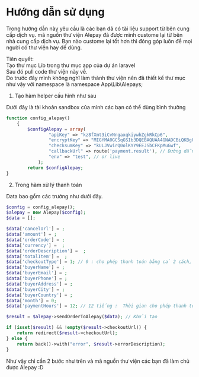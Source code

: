 # Hướng dẫn sử dụng 

Trong hướng dẫn này yêu cầu là các bạn đã có tài liệu support từ bên cung cấp dịch vụ. mã nguồn thư viện Alepay đã được mình custome lại từ bên nhà cung cấp dịch vụ. Bạn nào custome lại tốt hơn thì đóng góp luôn để mọi người có thư viện hay để dùng.

Tiên quyết:<br/>
Tạo thư mục Lib trong thư mục app của dự án laravel<br/>
Sau đó pull code thư viện này về.<br/>
Do trước đây mình không nghĩ làm thành thư viện nên đã thiết kế thư mục như vậy với namespace là namespace App\Lib\Alepays;<br/>
1. Tạo hàm helper cấu hình như sau

Dưới đây là tài khoản sandbox của mình các bạn có thể dùng bình thường

```PHP
function config_alepay()
    {    
        $configAlepay = array(
                "apiKey" => "kz8fXmt3iCvNngaxqkiywhZgkRkCp6",
                "encryptKey" => "MIGfMA0GCSqGSIb3DQEBAQUAA4GNADCBiQKBgQCMwnqarPvrWA1G9Xy2o8MZmxPH/BkAOZmAeTkG3WxZGsqG53IX1qqmzMFIRTBNfLPW4w+BhVksYQRX7gsfe/UynjxkwEZxSL+EwPhsBJ/1mL3HrjT9Yy3FKYFIWqTaXNgvZ2mmn2XqYAbI47ra/FEW0qoz74s+YC8g+N2gtzbMKQIDAQAB",
                "checksumKey" => "kULJVwirQ0olKYY9EEJSbCFKpMuGwf",
                "callbackUrl" => route('payment.result'), // Đường dẫn sẽ xử lý khi thanh toán xong.
                "env" => "test", // or live
            );
    	return $configAlepay;
}
```
2. Trong hàm xử lý thanh toán 

Data bao gồm các trường như dưới đây.

```PHP
$config = config_alepay();
$alepay = new Alepay($config);
$data = [];

$data['cancelUrl'] = ;
$data['amount'] = ;
$data['orderCode'] = ;
$data['currency'] =  ;
$data['orderDescription'] =  ;
$data['totalItem'] =  ;
$data['checkoutType'] = 1; // 0 : cho phép thanh toán bằng cả 2 cách, 1 : chỉ thanh toán thường , 2: chỉ thanh toán trả góp
$data['buyerName'] = ;
$data['buyerEmail'] = ;
$data['buyerPhone'] = ;
$data['buyerAddress'] = ;
$data['buyerCity'] = ;
$data['buyerCountry'] = ;
$data['month'] = 0;
$data['paymentHours'] = 12; // 12 tiếng :  Thời gian cho phép thanh toán (tính bằng giờ)

$result = $alepay->sendOrderToAlepay($data); // Khởi tạo

if (isset($result) && !empty($result->checkoutUrl)) {
	return redirect($result->checkoutUrl);
} else {
	return back()->with("error", $result->errorDescription);
}
```

Như vậy chỉ cần 2 bước như trên và mã nguồn thư viện các bạn đã làm chủ được Alepay :D
